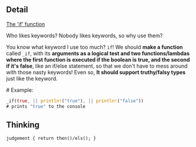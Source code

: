 ## Detail

[The 'if' function](https://www.codewars.com/kata/54147087d5c2ebe4f1000805)

Who likes keywords? Nobody likes keywords, so why use them?

You know what keyword I use too much? `if`! We should **make a function** called `_if`, with its **arguments as a logical test and two functions/lambdas where the first function is executed if the boolean is true, and the second if it's false**, like an if/else statement, so that we don't have to mess around with those nasty keywords! Even so, **It should support truthy/falsy types** just like the keyword.

\# Example:

```rust
_if(true, || println!("true"), || println!("false"))
# prints "true" to the console
```
## Thinking

`judgement { return then()/els(); }`